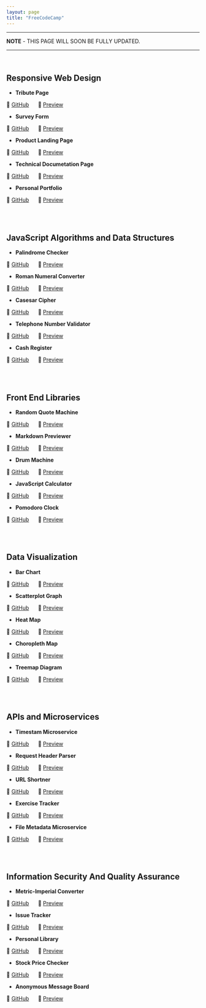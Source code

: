 ```yaml
---
layout: page
title: "FreeCodeCamp"
---
```


<hr>
<p><strong>NOTE</strong> - THIS PAGE WILL SOON BE FULLY UPDATED.</p>
<hr>

<br>

## Responsive Web Design

- __Tribute Page__

🍁 [GitHub]() &nbsp;&nbsp;&nbsp;&nbsp; 🌈 [Preview]()

- __Survey Form__

🍁 [GitHub]() &nbsp;&nbsp;&nbsp;&nbsp; 🌈 [Preview]()

- __Product Landing Page__

🍁 [GitHub]() &nbsp;&nbsp;&nbsp;&nbsp; 🌈 [Preview]()

- __Technical Documetation Page__

🍁 [GitHub]() &nbsp;&nbsp;&nbsp;&nbsp; 🌈 [Preview]()

- __Personal Portfolio__

🍁 [GitHub]() &nbsp;&nbsp;&nbsp;&nbsp; 🌈 [Preview]()

<br>
<br>

## JavaScript Algorithms and Data Structures

- __Palindrome Checker__

🍁 [GitHub]() &nbsp;&nbsp;&nbsp;&nbsp; 🌈 [Preview]()

- __Roman Numeral Converter__

🍁 [GitHub]() &nbsp;&nbsp;&nbsp;&nbsp; 🌈 [Preview]()

- __Casesar Cipher__

🍁 [GitHub]() &nbsp;&nbsp;&nbsp;&nbsp; 🌈 [Preview]()

- __Telephone Number Validator__

🍁 [GitHub]() &nbsp;&nbsp;&nbsp;&nbsp; 🌈 [Preview]()

- __Cash Register__

🍁 [GitHub]() &nbsp;&nbsp;&nbsp;&nbsp; 🌈 [Preview]()

<br>
<br>

## Front End Libraries

- __Random Quote Machine__

🍁 [GitHub]() &nbsp;&nbsp;&nbsp;&nbsp; 🌈 [Preview]()

- __Markdown Previewer__

🍁 [GitHub]() &nbsp;&nbsp;&nbsp;&nbsp; 🌈 [Preview]()

- __Drum Machine__

🍁 [GitHub]() &nbsp;&nbsp;&nbsp;&nbsp; 🌈 [Preview]()

- __JavaScript Calculator__

🍁 [GitHub]() &nbsp;&nbsp;&nbsp;&nbsp; 🌈 [Preview]()

- __Pomodoro Clock__

🍁 [GitHub]() &nbsp;&nbsp;&nbsp;&nbsp; 🌈 [Preview]()

<br>
<br>

## Data Visualization

- __Bar Chart__

🍁 [GitHub]() &nbsp;&nbsp;&nbsp;&nbsp; 🌈 [Preview]()

- __Scatterplot Graph__

🍁 [GitHub]() &nbsp;&nbsp;&nbsp;&nbsp; 🌈 [Preview]()

- __Heat Map__

🍁 [GitHub]() &nbsp;&nbsp;&nbsp;&nbsp; 🌈 [Preview]()

- __Choropleth Map__

🍁 [GitHub]() &nbsp;&nbsp;&nbsp;&nbsp; 🌈 [Preview]()

- __Treemap Diagram__

🍁 [GitHub]() &nbsp;&nbsp;&nbsp;&nbsp; 🌈 [Preview]()

<br>
<br>

## APIs and Microservices

- __Timestam Microservice__

🍁 [GitHub]() &nbsp;&nbsp;&nbsp;&nbsp; 🌈 [Preview]()

- __Request Header Parser__

🍁 [GitHub]() &nbsp;&nbsp;&nbsp;&nbsp; 🌈 [Preview]()

- __URL Shortner__

🍁 [GitHub]() &nbsp;&nbsp;&nbsp;&nbsp; 🌈 [Preview]()

- __Exercise Tracker__

🍁 [GitHub]() &nbsp;&nbsp;&nbsp;&nbsp; 🌈 [Preview]()

- __File Metadata Microservice__

🍁 [GitHub]() &nbsp;&nbsp;&nbsp;&nbsp; 🌈 [Preview]()

<br>
<br>

## Information Security And Quality Assurance

- __Metric-Imperial Converter__

🍁 [GitHub]() &nbsp;&nbsp;&nbsp;&nbsp; 🌈 [Preview]()

- __Issue Tracker__

🍁 [GitHub]() &nbsp;&nbsp;&nbsp;&nbsp; 🌈 [Preview]()

- __Personal Library__

🍁 [GitHub]() &nbsp;&nbsp;&nbsp;&nbsp; 🌈 [Preview]()

- __Stock Price Checker__

🍁 [GitHub]() &nbsp;&nbsp;&nbsp;&nbsp; 🌈 [Preview]()

- __Anonymous Message Board__

🍁 [GitHub]() &nbsp;&nbsp;&nbsp;&nbsp; 🌈 [Preview]()
